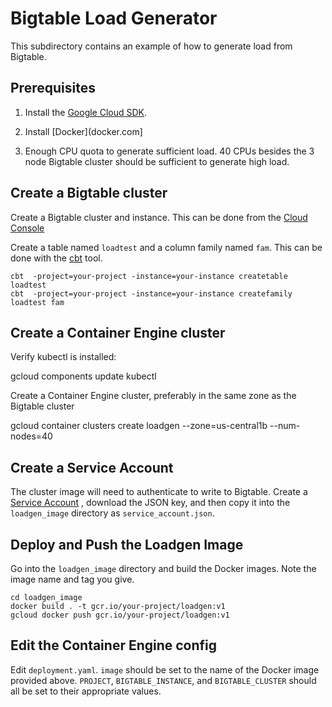 # Bigtable Load Generator

This subdirectory contains an example of how to generate load from Bigtable.

## Prerequisites

1. Install the [Google Cloud SDK](https://cloud.google.com/sdk/).

2. Install [Docker](docker.com]

3. Enough CPU quota to generate sufficient load. 40 CPUs besides the 3 node
Bigtable cluster should be sufficient to generate high load.

## Create a Bigtable cluster

Create a Bigtable cluster and instance. This can be done from the [Cloud Console](console.cloud.google.com)

Create a table named `loadtest` and a column family named `fam`. This can be done
with the [cbt](https://cloud.google.com/bigtable/docs/go/cbt-overview) tool.

```
cbt  -project=your-project -instance=your-instance createtable loadtest
cbt  -project=your-project -instance=your-instance createfamily loadtest fam
```

## Create a Container Engine cluster

Verify kubectl is installed:

   gcloud components update kubectl

Create a Container Engine cluster, preferably in the same zone as the Bigtable
cluster

   gcloud container clusters create loadgen --zone=us-central1b  --num-nodes=40

## Create a Service Account

The cluster image will need to authenticate to write to Bigtable. Create
a [Service Account](https://cloud.google.com/compute/docs/access/service-accounts)
, download the JSON key, and then copy it into the `loadgen_image` directory as
 `service_account.json`.

## Deploy and Push the Loadgen Image

Go into the `loadgen_image` directory and build the Docker images. Note
the image name and tag you give.

```
cd loadgen_image
docker build . -t gcr.io/your-project/loadgen:v1
gcloud docker push gcr.io/your-project/loadgen:v1
```

## Edit the Container Engine config

Edit `deployment.yaml`. `image` should be set to the name of the Docker image
 provided above. `PROJECT`, `BIGTABLE_INSTANCE`, and `BIGTABLE_CLUSTER` should
 all be set to their appropriate values.
